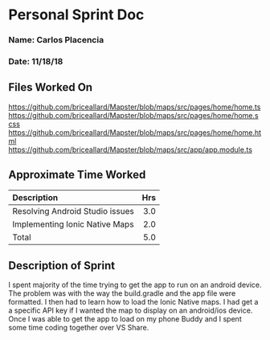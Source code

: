 # Personal Sprint Doc

### Name: Carlos Placencia
### Date: 11/18/18

## Files Worked On

https://github.com/briceallard/Mapster/blob/maps/src/pages/home/home.ts
https://github.com/briceallard/Mapster/blob/maps/src/pages/home/home.scss
https://github.com/briceallard/Mapster/blob/maps/src/pages/home/home.html
https://github.com/briceallard/Mapster/blob/maps/src/app/app.module.ts


## Approximate Time Worked

| Description                     | Hrs  |
| :------------------------------ | ---: |
| Resolving Android Studio issues           | 3.0 |
| Implementing Ionic Native Maps |2.0 |
| Total                           | 5.0  |

## Description of Sprint

I spent majority of the time trying to get the app to run on an android device. The problem was with the way the build.gradle and the app file were
formatted. I then had to learn how to load the Ionic Native maps. I had get a a specific API key if I wanted the map to display on an android/ios
device. Once I was able to get the app to load on my phone Buddy and I spent some time coding together over VS Share.
